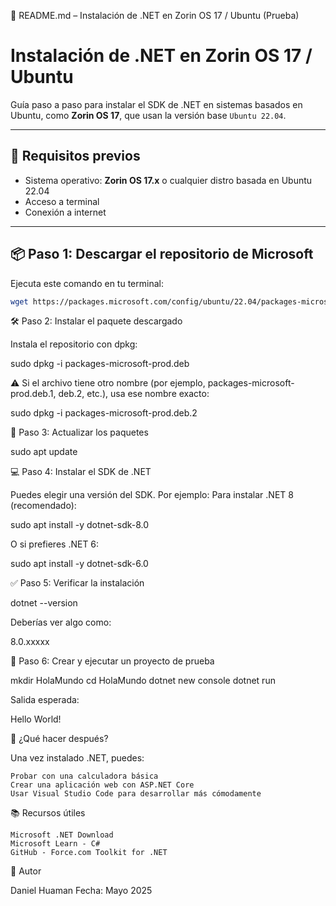 📄 README.md – Instalación de .NET en Zorin OS 17 / Ubuntu (Prueba)

# Instalación de .NET en Zorin OS 17 / Ubuntu

Guía paso a paso para instalar el SDK de .NET en sistemas basados en Ubuntu, como **Zorin OS 17**, que usan la versión base `Ubuntu 22.04`.

---

## 🔧 Requisitos previos

- Sistema operativo: **Zorin OS 17.x** o cualquier distro basada en Ubuntu 22.04
- Acceso a terminal
- Conexión a internet

---

## 📦 Paso 1: Descargar el repositorio de Microsoft

Ejecuta este comando en tu terminal:

```bash
wget https://packages.microsoft.com/config/ubuntu/22.04/packages-microsoft-prod.deb
```

🛠️ Paso 2: Instalar el paquete descargado

Instala el repositorio con dpkg:

sudo dpkg -i packages-microsoft-prod.deb

⚠️ Si el archivo tiene otro nombre (por ejemplo, packages-microsoft-prod.deb.1, deb.2, etc.), usa ese nombre exacto:

sudo dpkg -i packages-microsoft-prod.deb.2

🔄 Paso 3: Actualizar los paquetes

sudo apt update

💻 Paso 4: Instalar el SDK de .NET

Puedes elegir una versión del SDK. Por ejemplo:
Para instalar .NET 8 (recomendado):

sudo apt install -y dotnet-sdk-8.0

O si prefieres .NET 6:

sudo apt install -y dotnet-sdk-6.0

✅ Paso 5: Verificar la instalación

dotnet --version

Deberías ver algo como:

8.0.xxxxx

🧪 Paso 6: Crear y ejecutar un proyecto de prueba

mkdir HolaMundo
cd HolaMundo
dotnet new console
dotnet run

Salida esperada:

Hello World!

🚀 ¿Qué hacer después?

Una vez instalado .NET, puedes:

    Probar con una calculadora básica
    Crear una aplicación web con ASP.NET Core
    Usar Visual Studio Code para desarrollar más cómodamente

📚 Recursos útiles

    Microsoft .NET Download
    Microsoft Learn - C#
    GitHub - Force.com Toolkit for .NET

👤 Autor

Daniel Huaman
Fecha: Mayo 2025
